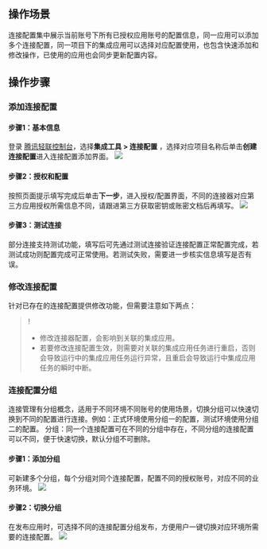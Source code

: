 ## 操作场景
连接配置集中展示当前账号下所有已授权应用账号的配置信息，同一应用可以添加多个连接配置，同一项目下的集成应用可以选择对应配置使用，也包含快速添加和修改操作，已使用的应用也会同步更新配置内容。

## 操作步骤

### 添加连接配置
#### 步骤1：基本信息
登录 [腾讯轻联控制台](https://ipaas.cloud.tencent.com/connect-config)，选择**集成工具 > 连接配置** ，选择对应项目名称后单击**创建连接配置**进入连接配置添加界面。
![](https://qcloudimg.tencent-cloud.cn/raw/afc7e307cb26a23b099a98d0f4c17164.png)

#### 步骤2：授权和配置
按照页面提示填写完成后单击**下一步**，进入授权/配置界面，不同的连接器对应第三方应用授权所需信息不同，请跟进第三方获取密钥或账密文档后再填写。
![](https://qcloudimg.tencent-cloud.cn/raw/0f1a4b1dbe93d0e045513f6ab795b546.png)

#### 步骤3：测试连接
部分连接支持测试功能，填写后可先通过测试连接验证连接配置正常配置完成，若测试成功则配置完成可正常使用。若测试失败，需要进一步核实信息填写是否有误。

### 修改连接配置
针对已存在的连接配置提供修改功能，但需要注意如下两点：
>!
>- 修改连接器配置，会影响到关联的集成应用。
>- 若要修改连接配置生效，则需要对关联的集成应用任务进行重启，否则会导致运行中的集成应用任务运行异常，且重启会导致运行中集成应用任务的瞬时中断。
>

### 连接配置分组
连接管理有分组概念，适用于不同环境不同账号的使用场景，切换分组可以快速切换到不同的配置进行连接。例如：正式环境使用分组一的配置，测试环境使用分组二的配置。
分组：同一个连接配置可在不同的分组中存在，不同分组的连接配置可以不同，便于快速切换，默认分组不可删除。  

#### 步骤1：添加分组
可新建多个分组，每个分组对同个连接配置，配置不同的授权账号，对应不同的业务环境。
![](https://qcloudimg.tencent-cloud.cn/raw/8c9e21fa48e8d117cb952703b0c0fdb6.png)

#### 步骤2：切换分组
在发布应用时，可选择不同的连接配置分组发布，方便用户一键切换对应环境所需要的连接配置。
![](https://qcloudimg.tencent-cloud.cn/raw/8ad590cac8b7dd1b32e60358d6ec795c.png)

